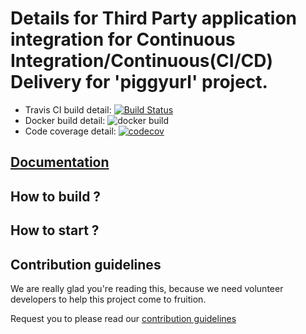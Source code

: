 # Details for Third Party application integration for Continuous Integration/Continuous(CI/CD) Delivery for 'piggyurl' project.

 - Travis CI build detail: [![Build Status](https://travis-ci.com/er-ashishraj/piggyurl.svg?branch=master)](https://travis-ci.com/er-ashishraj/piggyurl)
 - Docker build detail: ![docker build](https://img.shields.io/docker/cloud/build/erashishraj/piggyurl)
 - Code coverage detail: [![codecov](https://codecov.io/gh/er-ashishraj/piggyurl/branch/master/graph/badge.svg)](https://codecov.io/gh/er-ashishraj/piggyurl)




<!-- 
this project was generated with https://github.com/devs-from-matrix/basic-template-repository. 
-->


## [Documentation](https://devs-from-matrix.github.io/basic-template-repository/)

## How to build ?

<!-- mention the steps for building this project -->

## How to start ?

<!-- mention the steps for starting or serving this project -->

## Contribution guidelines

We are really glad you're reading this, because we need volunteer developers to help this project come to fruition.

Request you to please read our [contribution guidelines](https://devs-from-matrix.github.io/basic-template-repository/#/README?id=contribution-guidelines)
